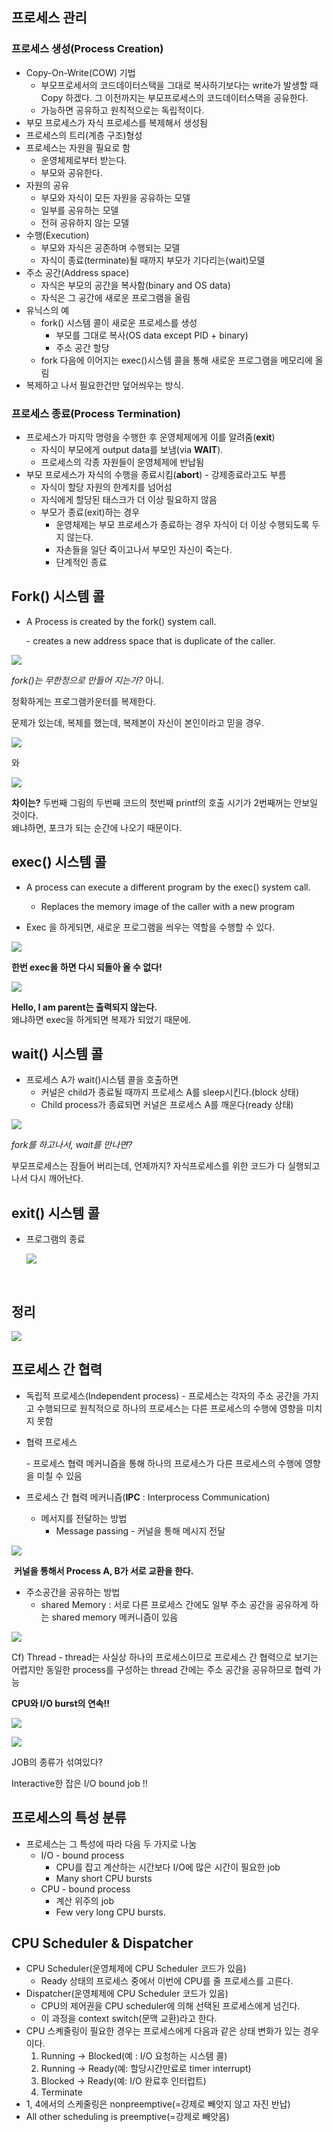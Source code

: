 ## 프로세스 관리

###  프로세스 생성(Process Creation)

- Copy-On-Write(COW) 기법
  - 부모프로세서의 코드데이터스택을 그대로 복사하기보다는 write가 발생할 때 Copy 하겠다. 그 이전까지는 부모프로세스의 코드데이터스택을 공유한다.
  - 가능하면 공유하고 원칙적으로는 독립적이다.
- 부모 프로세스가 자식 프로세스를 복제해서 생성됨
- 프로세스의 트리(계층 구조)형성
- 프로세스는 자원을 필요로 함
  - 운영체제로부터 받는다.
  - 부모와 공유한다.
- 자원의 공유
  - 부모와 자식이 모든 자원을 공유하는 모델
  - 일부를 공유하는 모델
  - 전혀 공유하지 않는 모델
- 수행(Execution)
  - 부모와 자식은 공존하며 수행되는 모델
  - 자식이 종료(terminate)될 때까지 부모가 기다리는(wait)모델
- 주소 공간(Address space)
  - 자식은 부모의 공간을 복사함(binary and OS data)
  - 자식은 그 공간에 새로운 프로그램을 올림
- 유닉스의 예
  - fork() 시스템 콜이 새로운 프로세스를 생성
    - 부모를 그대로 복사(OS data except PID + binary)
    - 주소 공간 할당
  - fork 다음에 이어지는 exec()시스템 콜을 통해 새로운 프로그램을 메모리에 올림
- 복제하고 나서 필요한건만 덮어씌우는 방식.

### 프로세스 종료(Process Termination)

- 프로세스가 마지막 명령을 수행한 후 운영체제에게 이를 알려줌(**exit**)
  - 자식이 부모에게 output data를 보냄(via **WAIT**).
  - 프로세스의 각종 자원들이 운영체제에 반납됨
- 부모 프로세스가 자식의 수행을 종료시킴(**abort**) - 강제종료라고도 부름
  - 자식이 할당 자원의 한계치를 넘어섬
  - 자식에게 할당된 태스크가 더 이상 필요하지 않음
  - 부모가 종료(exit)하는 경우
    - 운영체제는 부모 프로세스가 종료하는 경우 자식이 더 이상 수행되도록 두지 않는다.
    - 자손들을 일단 죽이고나서 부모인 자신이 죽는다.
    - 단계적인 종료



## Fork() 시스템 콜

- A Process is created by the fork() system call.

  \- creates a new address space that is duplicate of the caller.

![](https://ws4.sinaimg.cn/large/006tKfTcgy1fmm4d0e5jqj310s0hkn6q.jpg)



*fork()는 무한정으로 만들어 지는가?* 아니.

정확하게는 프로그램카운터를 복제한다.

문제가 있는데, 복제를 했는데, 복제본이 자신이 본인이라고 믿을 경우.



![](https://ws2.sinaimg.cn/large/006tKfTcgy1fmm4jhkb0aj315e0i816k.jpg)

와

![](https://ws2.sinaimg.cn/large/006tKfTcgy1fmm4kxj7ikj315a0iwh1r.jpg)



**차이는?** 두번째 그림의 두번째 코드의 첫번째 printf의 호출 시기가 2번째꺼는 안보일 것이다.  
왜냐하면, 포크가 되는 순간에 나오기 때문이다.



## exec() 시스템 콜

- A process can execute a different program by the exec() system call.
  - Replaces the memory image of the caller with a new program



- Exec 을 하게되면, 새로운 프로그램을 씌우는 역할을 수행할 수 있다.

![](https://ws4.sinaimg.cn/large/006tKfTcgy1fmm4pk4atgj30yg0hsgv0.jpg)



**한번 exec을 하면 다시 되돌아 올 수 없다!**



![](https://ws2.sinaimg.cn/large/006tKfTcgy1fmm4t4hdtqj30s409ijwz.jpg)

**Hello, I am parent는 출력되지 않는다.**  
 왜냐하면 exec을 하게되면 복제가 되었기 때문에.



## wait() 시스템 콜

- 프로세스 A가 wait()시스템 콜을 호출하면
  - 커널은 child가 종료될 때까지 프로세스 A를 sleep시킨다.(block 상태)
  - Child process가 종료되면 커널은 프로세스 A를 깨운다(ready 상태)

![](https://ws2.sinaimg.cn/large/006tKfTcgy1fmm4z4cppnj30zu0joamm.jpg)

*fork를 하고나서, wait를 만나면?*

부모프로세스는 잠들어 버리는데, 언제까지? 자식프로세스를 위한 코드가 다 실행되고 나서 다시 깨어난다.



## exit() 시스템 콜

- 프로그램의 종료

  ![](https://ws1.sinaimg.cn/large/006tKfTcgy1fmm56bbl0bj30yc0gytk3.jpg)

  ​



## 정리

![](https://ws1.sinaimg.cn/large/006tKfTcgy1fmm59d1jy7j313s0oen5n.jpg)





## 프로세스 간 협력

- 독립적 프로세스(Independent process)
  \- 프로세스는 각자의 주소 공간을 가지고 수행되므로 원칙적으로 하나의 프로세스는 다른 프로세스의 수행에 영향을 미치지 못함

- 협력 프로세스

  \- 프로세스 협력 메커니즘을 통해 하나의 프로세스가 다른 프로세스의 수행에 영향을 미칠 수 있음

- 프로세스 간 협력 메커니즘(**IPC** : Interprocess Communication)

  - 메서지를 전달하는 방법
    - Message passing - 커널을 통해 메시지 전달

![](https://ws1.sinaimg.cn/large/006tKfTcgy1fmm5d8725mj30zs0u4ncx.jpg)

​	**커널을 통해서 Process A, B가 서로 교환을 한다.**


- 주소공간을 공유하는 방법
  - shared Memory : 서로 다른 프로세스 간에도 일부 주소 공간을 공유하게 하는 shared memory 메커니즘이 있음

![](https://ws1.sinaimg.cn/large/006tKfTcgy1fmm5ezdw2tj30yk0u6e1q.jpg)



Cf) Thread - thread는 사실상 하나의 프로세스이므로 프로세스 간 협력으로 보기는 어렵지만 동일한 process를 구성하는 thread 간에는 주소 공간을 공유하므로 협력 가능



**CPU와 I/O burst의 연속!!**

![](https://ws4.sinaimg.cn/large/006tKfTcgy1fmm61hm0apj30zq0tads0.jpg)

![](https://ws3.sinaimg.cn/large/006tKfTcgy1fmm62bljgaj30za0tkqku.jpg)



JOB의 종류가 섞여있다?

Interactive한 잡은 I/O bound job !!

## 프로세스의 특성 분류

- 프로세스는 그 특성에 따라 다음 두 가지로 나눔
  - I/O - bound process
    - CPU를 잡고 계산하는 시간보다 I/O에 많은 시간이 필요한 job
    - Many short CPU bursts
  - CPU - bound process
    - 계산 위주의 job
    - Few very long CPU bursts.



## CPU Scheduler & Dispatcher

- CPU Scheduler(운영체제에 CPU Scheduler 코드가 있음)
  - Ready 상태의 프로세스 중에서 이번에 CPU를 줄 프로세스를 고른다.
- Dispatcher(운영체제에 CPU Scheduler 코드가 있음)
  - CPU의 제어권을 CPU scheduler에 의해 선택된 프로세스에게 넘긴다.
  - 이 과정을 context switch(문맥 교환)라고 한다.
- CPU 스켸줄링이 필요한 경우는 프로세스에게 다음과 같은 상태 변화가 있는 경우이다.
  1. Running -> Blocked(예 : I/O 요청하는 시스템 콜)
  2. Running -> Ready(예: 할당시간만료로 timer interrupt)
  3. Blocked -> Ready(예: I/O 완료후 인터럽트)
  4. Terminate
- 1, 4에서의 스케줄링은 nonpreemptive(=강제로 빼앗지 않고 자진 반납)
- All other scheduling is preemptive(=강제로 빼앗음)
